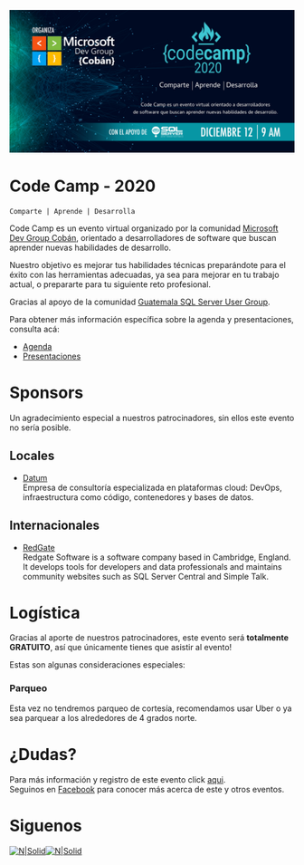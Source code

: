 [![N|Solid](CC.jpg)](https://codecamp-2020.eventbrite.com)

# Code Camp - 2020
```
Comparte | Aprende | Desarrolla
```

Code Camp es un evento virtual organizado por la comunidad [Microsoft Dev Group Cobán](https://www.facebook.com/groups/MsDevGroupCoban), orientado a desarrolladores de software que buscan aprender nuevas habilidades de desarrollo.

Nuestro objetivo es mejorar tus habilidades técnicas preparándote para el éxito con las herramientas adecuadas, ya sea para mejorar en tu trabajo actual, o prepararte para tu siguiente reto profesional.

Gracias al apoyo de la comunidad [Guatemala SQL Server User Group](https://www.facebook.com/groups/gtssug/).

Para obtener más información específica sobre la agenda y presentaciones, consulta acá:
* [Agenda](Agenda.md)
* [Presentaciones](Presentaciones/README.md)

# Sponsors
Un agradecimiento especial a nuestros patrocinadores, sin ellos este evento no sería posible.

## Locales
* [Datum](https://www.datum.com.gt/)  
Empresa de consultoría especializada en plataformas cloud: DevOps, infraestructura como código, contenedores y bases de datos.

## Internacionales
* [RedGate](https://www.red-gate.com)  
Redgate Software is a software company based in Cambridge, England. It develops tools for developers and data professionals and maintains community websites such as SQL Server Central and Simple Talk. 


# Logística 
Gracias al aporte de nuestros patrocinadores, este evento será **totalmente GRATUITO**, así que únicamente tienes que asistir al evento!

Estas son algunas consideraciones especiales:

### Parqueo
Esta vez no tendremos parqueo de cortesía, recomendamos usar Uber o ya sea parquear a los alrededores de 4 grados norte.

# ¿Dudas? 
Para más información y registro de este evento click [aqui](https://codecamp-2020.eventbrite.com).  
Seguinos en [Facebook](https://www.facebook.com/groups/MsDevGroupCoban) para conocer más acerca de este y otros eventos.

# Siguenos
[![N|Solid](http://dbamastery.com/wp-content/uploads/2018/08/if_github_circle_black_107161.png)](https://github.com/msdgc)[![N|Solid](http://dbamastery.com/wp-content/uploads/2018/08/if_browser_1055104.png)](https://www.facebook.com/groups/MsDevGroupCoban)